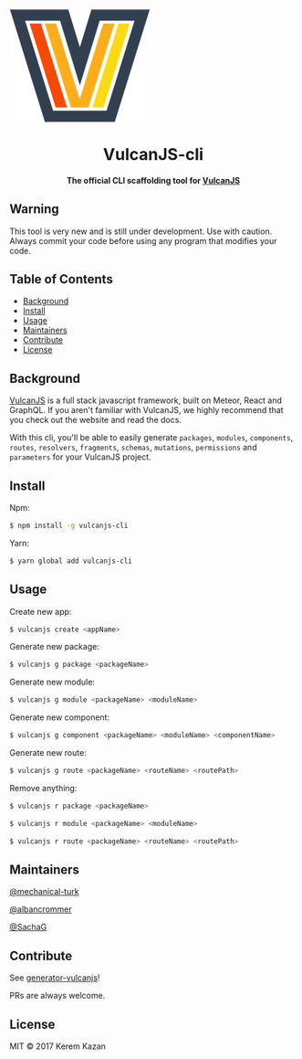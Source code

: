 <img align="center" src="pics/logo-plain.png" alt="banner" />
<div style="text-align:center;">
<h1>VulcanJS-cli</h1>
<h4>The official CLI scaffolding tool for <a href="http://vulcanjs.org/" target="_blank_" >VulcanJS</a></h4>
</div>


## Warning

This tool is very new and is still under development. Use with caution. Always commit your code before using any program that modifies your code.

## Table of Contents

- [Background](#background)
- [Install](#install)
- [Usage](#usage)
- [Maintainers](#maintainers)
- [Contribute](#contribute)
- [License](#license)

## Background
<a href="http://vulcanjs.org/" target="_blank_" >VulcanJS</a> is a full stack javascript framework, built on Meteor, React and GraphQL. If you aren't familiar with VulcanJS, we highly recommend that you check out the website and read the docs.

With this cli, you'll be able to easily generate `packages`, `modules`, `components`, `routes`, `resolvers`, `fragments`, `schemas`, `mutations`, `permissions` and `parameters` for your VulcanJS project.

## Install

Npm:
```sh
$ npm install -g vulcanjs-cli
```

Yarn:
```sh
$ yarn global add vulcanjs-cli
```


## Usage
Create new app:

```sh
$ vulcanjs create <appName>
```

Generate new package:

```sh
$ vulcanjs g package <packageName>
```

Generate new module:

```sh
$ vulcanjs g module <packageName> <moduleName>
```

Generate new component:

```sh
$ vulcanjs g component <packageName> <moduleName> <componentName>
```

Generate new route:

```sh
$ vulcanjs g route <packageName> <routeName> <routePath>
```

Remove anything:
```sh
$ vulcanjs r package <packageName>
```

```sh
$ vulcanjs r module <packageName> <moduleName>
```

```sh
$ vulcanjs r route <packageName> <routeName> <routePath>
```

## Maintainers

[@mechanical-turk](https://github.com/mechanical-turk)

[@albancrommer](https://github.com/albancrommer)

[@SachaG](https://github.com/SachaG)

## Contribute

See [generator-vulcanjs](https://github.com/mechanical-turk/generator-vulcanjs)!

PRs are always welcome.

## License

MIT © 2017 Kerem Kazan
